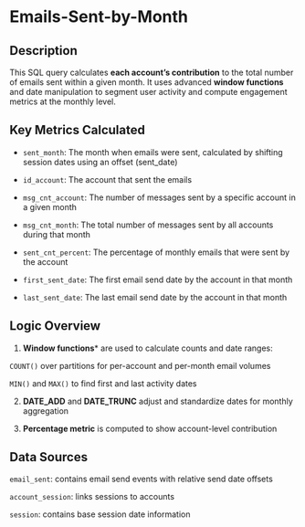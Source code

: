 # Emails-Sent-by-Month
## Description
This SQL query calculates **each account’s contribution** to the total number of emails sent within a given month. It uses advanced **window functions** and date manipulation to segment user activity and compute engagement metrics at the monthly level.

## Key Metrics Calculated
* `sent_month`: The month when emails were sent, calculated by shifting session dates using an offset (sent_date)

* `id_account`: The account that sent the emails

* `msg_cnt_account`: The number of messages sent by a specific account in a given month

* `msg_cnt_month`: The total number of messages sent by all accounts during that month

* `sent_cnt_percent`: The percentage of monthly emails that were sent by the account

* `first_sent_date`: The first email send date by the account in that month

* `last_sent_date`: The last email send date by the account in that month

## Logic Overview
1. **Window functions*** are used to calculate counts and date ranges:

`COUNT()` over partitions for per-account and per-month email volumes

`MIN()` and `MAX()` to find first and last activity dates

2. **DATE_ADD** and **DATE_TRUNC** adjust and standardize dates for monthly aggregation

3. **Percentage metric** is computed to show account-level contribution  

## Data Sources  
  
`email_sent`: contains email send events with relative send date offsets

`account_session`: links sessions to accounts

`session`: contains base session date information
